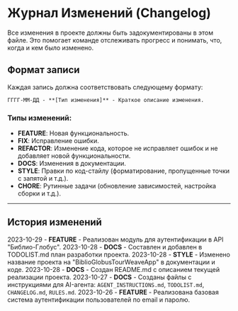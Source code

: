 # Журнал Изменений (Changelog)

Все изменения в проекте должны быть задокументированы в этом файле. Это помогает команде отслеживать прогресс и понимать, что, когда и кем было изменено.

## Формат записи

Каждая запись должна соответствовать следующему формату:

`ГГГГ-ММ-ДД - **[Тип изменения]** - Краткое описание изменения.`

### Типы изменений:

*   **FEATURE**: Новая функциональность.
*   **FIX**: Исправление ошибки.
*   **REFACTOR**: Изменение кода, которое не исправляет ошибок и не добавляет новой функциональности.
*   **DOCS**: Изменения в документации.
*   **STYLE**: Правки по код-стайлу (форматирование, пропущенные точки с запятой и т.д.).
*   **CHORE**: Рутинные задачи (обновление зависимостей, настройка сборки и т.д.).

---

## История изменений

2023-10-29 - **FEATURE** - Реализован модуль для аутентификации в API "Библио-Глобус".
2023-10-28 - **DOCS** - Составлен и добавлен в TODOLIST.md план разработки проекта.
2023-10-28 - **STYLE** - Изменено название проекта на "BiblioGlobusTourWeaveApp" в документации и коде.
2023-10-28 - **DOCS** - Создан README.md с описанием текущей реализации проекта.
2023-10-27 - **DOCS** - Созданы файлы с инструкциями для AI-агента: `AGENT_INSTRUCTIONS.md`, `TODOLIST.md`, `CHANGELOG.md`, `RULES.md`.
2023-10-26 - **FEATURE** - Реализована базовая система аутентификации пользователей по email и паролю.
